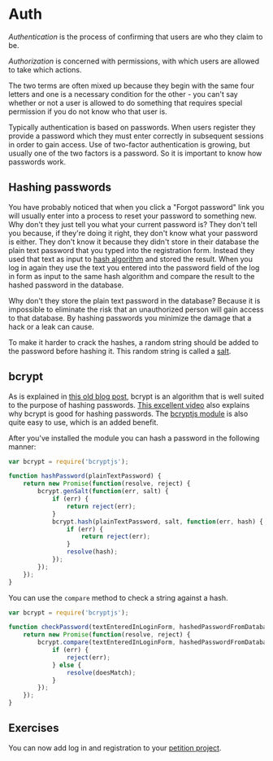 # Auth

_Authentication_ is the process of confirming that users are who they claim to be.

_Authorization_ is concerned with permissions, with which users are allowed to take which actions.

The two terms are often mixed up because they begin with the same four letters and one is a necessary condition for the other - you can't say whether or not a user is allowed to do something that requires special permission if you do not know who that user is.

Typically authentication is based on passwords. When users register they provide a password which they must enter correctly in subsequent sessions in order to gain access. Use of two-factor authentication is growing, but usually one of the two factors is a password. So it is important to know how passwords work.

## Hashing passwords

You have probably noticed that when you click a "Forgot password" link you will usually enter into a process to reset your password to something new. Why don't they just tell you what your current password is? They don't tell you because, if they're doing it right, they don't know what your password is either. They don't know it because they didn't store in their database the plain text password that you typed into the registration form. Instead they used that text as input to <a href="https://crackstation.net/hashing-security.htm#normalhashing">hash algorithm</a> and stored the result. When you log in again they use the text you entered into the password field of the log in form as input to the same hash algorithm and compare the result to the hashed password in the database.

Why don't they store the plain text password in the database? Because it is impossible to eliminate the risk that an unauthorized person will gain access to that database. By hashing passwords you minimize the damage that a hack or a leak can cause.

To make it harder to crack the hashes, a random string should be added to the password before hashing it. This random string is called a <a href="https://crackstation.net/hashing-security.htm#salt">salt</a>.

## bcrypt

As is explained in <a href="https://codahale.com/how-to-safely-store-a-password/">this old blog post</a>, bcrypt is an algorithm that is well suited to the purpose of hashing passwords. <a href="https://www.youtube.com/watch?v=O6cmuiTBZVs">This excellent video</a> also explains why bcrypt is good for hashing passwords. The <a href="https://github.com/dcodeIO/bcrypt.js">bcryptjs module</a> is also quite easy to use, which is an added benefit.

After you've installed the module you can hash a password in the following manner:

```js
var bcrypt = require('bcryptjs');

function hashPassword(plainTextPassword) {
    return new Promise(function(resolve, reject) {
        bcrypt.genSalt(function(err, salt) {
            if (err) {
                return reject(err);
            }
            bcrypt.hash(plainTextPassword, salt, function(err, hash) {
                if (err) {
                    return reject(err);
                }
                resolve(hash);
            });
        });
    });
}
```

You can use the `compare` method to check a string against a hash.

```js
var bcrypt = require('bcryptjs');

function checkPassword(textEnteredInLoginForm, hashedPasswordFromDatabase) {
    return new Promise(function(resolve, reject) {
        bcrypt.compare(textEnteredInLoginForm, hashedPasswordFromDatabase, function(err, doesMatch) {
            if (err) {
                reject(err);
            } else {
                resolve(doesMatch);
            }
        });
    });
}
```

## Exercises

You can now add log in and registration to your <a href="../wk7_petition3">petition project</a>.
